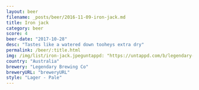 ```yaml
---
layout: beer
filename: _posts/beer/2016-11-09-iron-jack.md
title: Iron jack
category: beer
score: 4
beer-date: "2017-10-28"
desc: "Tastes like a watered down tooheys extra dry"
permalink: /beer/:title.html
img: /img/list/iron-jack.jpeguntappd: "https://untappd.com/b/legendary-brewing-co-iron-jack/2234971"
country: "Australia"
brewery: "Legendary Brewing Co"
breweryURL: "breweryURL"
style: "Lager - Pale"
---
```

